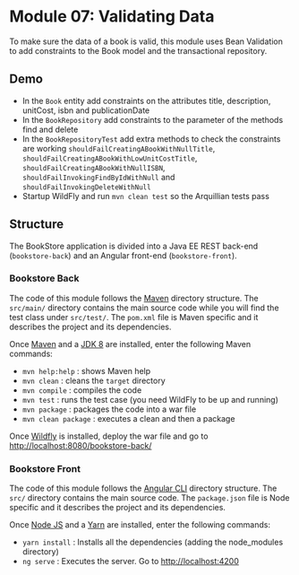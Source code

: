 # Module 07: Validating Data

To make sure the data of a book is valid, this module uses Bean Validation to add constraints to the Book model and the transactional repository.


## Demo 

* In the `Book` entity add constraints on the attributes title, description, unitCost, isbn and publicationDate
* In the `BookRepository` add constraints to the parameter of the methods find and delete
* In the `BookRepositoryTest` add extra methods to check the constraints are working `shouldFailCreatingABookWithNullTitle`, `shouldFailCreatingABookWithLowUnitCostTitle`, `shouldFailCreatingABookWithNullISBN`, `shouldFailInvokingFindByIdWithNull` and `shouldFailInvokingDeleteWithNull`
* Startup WildFly and run `mvn clean test` so the Arquillian tests pass


## Structure 

The BookStore application is divided into a Java EE REST back-end (`bookstore-back`) and an Angular front-end (`bookstore-front`).


### Bookstore Back 

The code of this module follows the [Maven](http://maven.apache.org/) directory structure. The `src/main/` directory contains the main source code while you will find the test class under `src/test/`. The `pom.xml` file is Maven specific and it describes the project and its dependencies.

Once [Maven](http://maven.apache.org/) and a [JDK 8](http://www.oracle.com/technetwork/java/javase/downloads/index.html) are installed, enter the following Maven commands:

* `mvn help:help`       : shows Maven help
* `mvn clean`           : cleans the `target` directory
* `mvn compile`         : compiles the code
* `mvn test`            : runs the test case (you need WildFly to be up and running)
* `mvn package`         : packages the code into a war file
* `mvn clean package`   : executes a clean and then a package

Once [Wildfly](http://wildfly.org/) is installed, deploy the war file and go to [http://localhost:8080/bookstore-back/]()


### Bookstore Front 

The code of this module follows the [Angular CLI](https://github.com/angular/angular-cli) directory structure. The `src/` directory contains the main source code. The `package.json` file is Node specific and it describes the project and its dependencies.

Once [Node JS](https://nodejs.org/en/) and a [Yarn](yarnpkg.com) are installed, enter the following commands:

* `yarn install`        : Installs all the dependencies (adding the node_modules directory)
* `ng serve`            : Executes the server. Go to [http://localhost:4200]()
